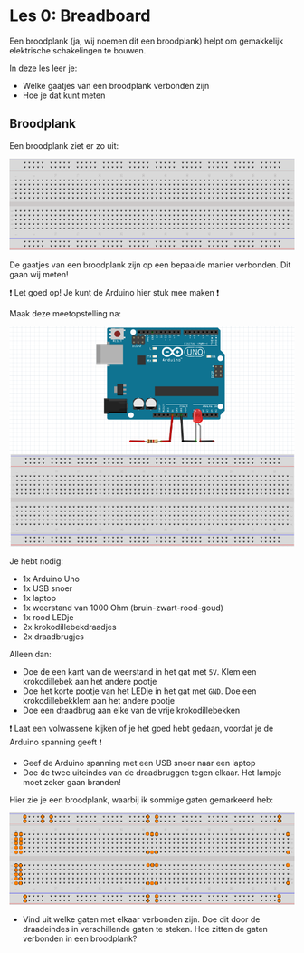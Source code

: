 # Les 0: Breadboard

Een broodplank (ja, wij noemen dit een broodplank) helpt om
gemakkelijk elektrische schakelingen te bouwen.

In deze les leer je:

- Welke gaatjes van een broodplank verbonden zijn
- Hoe je dat kunt meten

## Broodplank

Een broodplank ziet er zo uit:

![Broodplank](Breadboard.png)

De gaatjes van een broodplank zijn op een bepaalde manier verbonden.
Dit gaan wij meten!

:heavy_exclamation_mark: Let goed op! Je kunt de Arduino hier stuk mee maken :heavy_exclamation_mark:

Maak deze meetopstelling na:

![Meetopstelling](Meetopstelling.png)

Je hebt nodig:

- 1x Arduino Uno
- 1x USB snoer
- 1x laptop
- 1x weerstand van 1000 Ohm (bruin-zwart-rood-goud)
- 1x rood LEDje
- 2x krokodillebekdraadjes
- 2x draadbrugjes

Alleen dan:

- Doe de een kant van de weerstand in het gat met `5V`. Klem een krokodillebek aan het andere pootje
- Doe het korte pootje van het LEDje in het gat met `GND`. Doe een krokodillebekklem aan het andere pootje
- Doe een draadbrug aan elke van de vrije krokodillebekken

:heavy_exclamation_mark: Laat een volwassene kijken of je het goed hebt gedaan, voordat je de Arduino spanning geeft :heavy_exclamation_mark:

- Geef de Arduino spanning met een USB snoer naar een laptop
- Doe de twee uiteindes van de draadbruggen tegen elkaar. Het lampje moet zeker gaan branden!

Hier zie je een broodplank, waarbij ik sommige gaten gemarkeerd heb:

![Broodplank met gaten](BreadboardMetGaten.png)

- Vind uit welke gaten met elkaar verbonden zijn. Doe dit door de draadeindes in verschillende gaten te steken. Hoe zitten de gaten verbonden in een broodplank?

